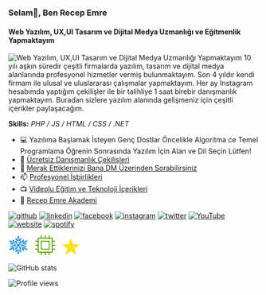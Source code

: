 ### Selam👋, Ben Recep Emre
#### Web Yazılım, UX,UI Tasarım ve Dijital Medya Uzmanlığı ve Eğitmenlik Yapmaktayım
![Web Yazılım, UX,UI Tasarım ve Dijital Medya Uzmanlığı Yapmaktayım](https://www.recepemreercetin.com/wp-content/uploads/2021/11/ree-gif.gif)
10 yılı aşkın süredir çeşitli firmalarda yazılım, tasarım ve dijital medya alanlarında profesyonel hizmetler vermiş bulunmaktayım. Son 4 yıldır kendi firmam ile ulusal ve uluslararası çalışmalar yapmaktayım. Her ay Instagram hesabımda yaptığım çekilişler ile bir talihliye 1 saat birebir danışmanlık yapmaktayım. Buradan sizlere yazılım alanında gelişmeniz için çeşitli içerikler paylaşacağım.

**Skills:** *PHP / JS / HTML / CSS / .NET* 

- 💻 Yazılıma Başlamak İsteyen Genç Dostlar Öncelikle Algoritma ce Temel Programlama Öğrenin Sonrasında Yazılım İçin Alan ve Dil Seçin Lütfen!
- 🔭 [Ücretsiz Danışmanlık Çekilişleri](https://www.instagram.com/reercetin/)  
- 💬 [Merak Ettiklerinizi Bana DM Üzerinden Sorabilirsiniz](https://www.instagram.com/reercetin/) 
- 📫 [Profesyonel İşbirlikleri](mailto:iletisim@recepemreercetin.com) 
- 📺 [Videolu Eğitim ve Teknoloji İçerikleri](https://www.youtube.com/channel/UCYS7daPnN2_--teHVAsUS4Q?)  
- 🏫 [Recep Emre Akademi](https://akademi.recepemreercetin.com/) 


[<img src='https://cdn.jsdelivr.net/npm/simple-icons@3.0.1/icons/github.svg' alt='github' height='40'>](https://github.com/reercetin)  [<img src='https://cdn.jsdelivr.net/npm/simple-icons@3.0.1/icons/linkedin.svg' alt='linkedin' height='40'>](https://www.linkedin.com/in/https://www.linkedin.com/in/recep-emre-ercetin-254489bb//)  [<img src='https://cdn.jsdelivr.net/npm/simple-icons@3.0.1/icons/facebook.svg' alt='facebook' height='40'>](https://www.facebook.com/reercetin)  [<img src='https://cdn.jsdelivr.net/npm/simple-icons@3.0.1/icons/instagram.svg' alt='instagram' height='40'>](https://www.instagram.com/reercetin/)  [<img src='https://cdn.jsdelivr.net/npm/simple-icons@3.0.1/icons/twitter.svg' alt='twitter' height='40'>](https://twitter.com/ErcetinRE)  [<img src='https://cdn.jsdelivr.net/npm/simple-icons@3.0.1/icons/youtube.svg' alt='YouTube' height='40'>](https://www.youtube.com/channel/RecepEmreErçetin)  [<img src='https://cdn.jsdelivr.net/npm/simple-icons@3.0.1/icons/icloud.svg' alt='website' height='40'>](https://www.recepemreercetin.com)  [<img src='https://cdn.jsdelivr.net/npm/simple-icons@3.0.1/icons/spotify.svg' alt='spotify' height='40'>](https://open.spotify.com/show/79tKkpWlGVBO679y4hgEZr?si=db9f89235ebb4798)  

<a href='https://archiveprogram.github.com/'><img src='https://raw.githubusercontent.com/acervenky/animated-github-badges/master/assets/acbadge.gif' width='40' height='40'></a> <a href='https://docs.github.com/en/developers'><img src='https://raw.githubusercontent.com/acervenky/animated-github-badges/master/assets/devbadge.gif' width='40' height='40'></a> <a href='https://stars.github.com/'><img src='https://raw.githubusercontent.com/acervenky/animated-github-badges/master/assets/starbadge.gif' width='35' height='35'></a> 

![GitHub stats](https://github-readme-stats.vercel.app/api?username=reercetin&show_icons=true)  

![Profile views](https://gpvc.arturio.dev/reercetin)  
